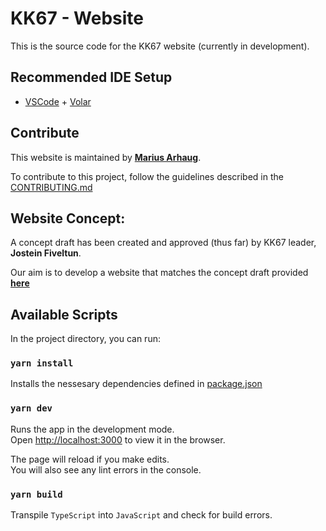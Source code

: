 # KK67 - Website

This is the source code for the KK67 website (currently in development). 

## Recommended IDE Setup

- [VSCode](https://code.visualstudio.com/) + [Volar](https://marketplace.visualstudio.com/items?itemName=johnsoncodehk.volar)

## Contribute

This website is maintained by [**Marius Arhaug**](https://www.github.com/MariusArhaug).

To contribute to this project, follow the guidelines described in the [CONTRIBUTING.md](./CONTRIBUTING.md)

## Website Concept: 

A concept draft has been created and approved (thus far) by KK67 leader, **Jostein Fiveltun**.  

Our aim is to develop a website that matches the concept draft provided [**here**](./assets/)


## Available Scripts

In the project directory, you can run:

### `yarn install`

Installs the nessesary dependencies defined in [package.json](package.json)

### `yarn dev`

Runs the app in the development mode.\
Open [http://localhost:3000](http://localhost:3000) to view it in the browser.

The page will reload if you make edits.\
You will also see any lint errors in the console.

### `yarn build`

Transpile `TypeScript` into `JavaScript` and check for build errors.
